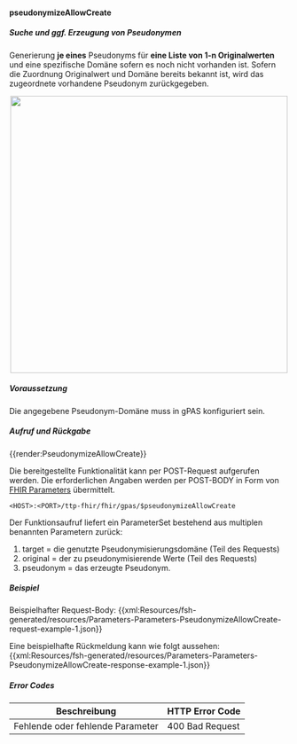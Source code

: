 #### pseudonymizeAllowCreate

##### **Suche und ggf. Erzeugung von Pseudonymen**
Generierung **je eines** Pseudonyms für **eine Liste von 1-n Originalwerten** und eine spezifische Domäne sofern es noch nicht vorhanden ist. Sofern die Zuordnung Originalwert und Domäne bereits bekannt ist, wird das zugeordnete vorhandene Pseudonym zurückgegeben.

<p align="center">
  <img width="500" src="https://www.ths-greifswald.de/wp-content/uploads/2020/11/pseudonymize-allow-create.png">
</p>

##### **Voraussetzung**
Die angegebene Pseudonym-Domäne muss in gPAS konfiguriert sein.

##### **Aufruf und Rückgabe**
{{render:PseudonymizeAllowCreate}}

Die bereitgestellte Funktionalität kann per POST-Request aufgerufen werden. Die erforderlichen Angaben werden per POST-BODY in Form von [FHIR Parameters](https://www.hl7.org/fhir/parameters.html) übermittelt.

`<HOST>:<PORT>/ttp-fhir/fhir/gpas/$pseudonymizeAllowCreate`

Der Funktionsaufruf liefert ein ParameterSet bestehend aus multiplen benannten Parametern zurück:
1. target = die genutzte Pseudonymisierungsdomäne (Teil des Requests)
2. original = der zu pseudonymisierende Werte (Teil des Requests)
3. pseudonym = das erzeugte Pseudonym.

##### **Beispiel**
Beispielhafter Request-Body:
{{xml:Resources/fsh-generated/resources/Parameters-Parameters-PseudonymizeAllowCreate-request-example-1.json}}

Eine beispielhafte Rückmeldung kann wie folgt aussehen:
{{xml:Resources/fsh-generated/resources/Parameters-Parameters-PseudonymizeAllowCreate-response-example-1.json}}

##### **Error Codes**

| Beschreibung|HTTP Error Code|
--- | ---
|Fehlende oder fehlende Parameter|400 Bad Request|
